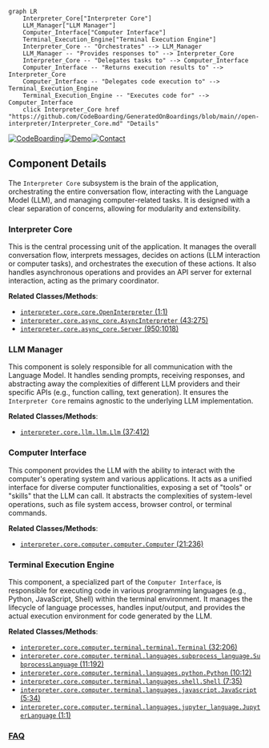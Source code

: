 ```mermaid
graph LR
    Interpreter_Core["Interpreter Core"]
    LLM_Manager["LLM Manager"]
    Computer_Interface["Computer Interface"]
    Terminal_Execution_Engine["Terminal Execution Engine"]
    Interpreter_Core -- "Orchestrates" --> LLM_Manager
    LLM_Manager -- "Provides responses to" --> Interpreter_Core
    Interpreter_Core -- "Delegates tasks to" --> Computer_Interface
    Computer_Interface -- "Returns execution results to" --> Interpreter_Core
    Computer_Interface -- "Delegates code execution to" --> Terminal_Execution_Engine
    Terminal_Execution_Engine -- "Executes code for" --> Computer_Interface
    click Interpreter_Core href "https://github.com/CodeBoarding/GeneratedOnBoardings/blob/main//open-interpreter/Interpreter_Core.md" "Details"
```
[![CodeBoarding](https://img.shields.io/badge/Generated%20by-CodeBoarding-9cf?style=flat-square)](https://github.com/CodeBoarding/CodeBoarding)[![Demo](https://img.shields.io/badge/Try%20our-Demo-blue?style=flat-square)](https://www.codeboarding.org/demo)[![Contact](https://img.shields.io/badge/Contact%20us%20-%20contact@codeboarding.org-lightgrey?style=flat-square)](mailto:contact@codeboarding.org)

## Component Details

The `Interpreter Core` subsystem is the brain of the application, orchestrating the entire conversation flow, interacting with the Language Model (LLM), and managing computer-related tasks. It is designed with a clear separation of concerns, allowing for modularity and extensibility.

### Interpreter Core
This is the central processing unit of the application. It manages the overall conversation flow, interprets messages, decides on actions (LLM interaction or computer tasks), and orchestrates the execution of these actions. It also handles asynchronous operations and provides an API server for external interaction, acting as the primary coordinator.


**Related Classes/Methods**:

- <a href="https://github.com/OpenInterpreter/open-interpreter/blob/master/interpreter/core/core.py#L1-L1" target="_blank" rel="noopener noreferrer">`interpreter.core.core.OpenInterpreter` (1:1)</a>
- <a href="https://github.com/OpenInterpreter/open-interpreter/blob/master/interpreter/core/async_core.py#L43-L275" target="_blank" rel="noopener noreferrer">`interpreter.core.async_core.AsyncInterpreter` (43:275)</a>
- <a href="https://github.com/OpenInterpreter/open-interpreter/blob/master/interpreter/core/async_core.py#L950-L1018" target="_blank" rel="noopener noreferrer">`interpreter.core.async_core.Server` (950:1018)</a>


### LLM Manager
This component is solely responsible for all communication with the Language Model. It handles sending prompts, receiving responses, and abstracting away the complexities of different LLM providers and their specific APIs (e.g., function calling, text generation). It ensures the `Interpreter Core` remains agnostic to the underlying LLM implementation.


**Related Classes/Methods**:

- <a href="https://github.com/OpenInterpreter/open-interpreter/blob/master/interpreter/core/llm/llm.py#L37-L412" target="_blank" rel="noopener noreferrer">`interpreter.core.llm.llm.Llm` (37:412)</a>


### Computer Interface
This component provides the LLM with the ability to interact with the computer's operating system and various applications. It acts as a unified interface for diverse computer functionalities, exposing a set of "tools" or "skills" that the LLM can call. It abstracts the complexities of system-level operations, such as file system access, browser control, or terminal commands.


**Related Classes/Methods**:

- <a href="https://github.com/OpenInterpreter/open-interpreter/blob/master/interpreter/core/computer/computer.py#L21-L236" target="_blank" rel="noopener noreferrer">`interpreter.core.computer.computer.Computer` (21:236)</a>


### Terminal Execution Engine
This component, a specialized part of the `Computer Interface`, is responsible for executing code in various programming languages (e.g., Python, JavaScript, Shell) within the terminal environment. It manages the lifecycle of language processes, handles input/output, and provides the actual execution environment for code generated by the LLM.


**Related Classes/Methods**:

- <a href="https://github.com/OpenInterpreter/open-interpreter/blob/master/interpreter/core/computer/terminal/terminal.py#L32-L206" target="_blank" rel="noopener noreferrer">`interpreter.core.computer.terminal.terminal.Terminal` (32:206)</a>
- <a href="https://github.com/OpenInterpreter/open-interpreter/blob/master/interpreter/core/computer/terminal/languages/subprocess_language.py#L11-L192" target="_blank" rel="noopener noreferrer">`interpreter.core.computer.terminal.languages.subprocess_language.SubprocessLanguage` (11:192)</a>
- <a href="https://github.com/OpenInterpreter/open-interpreter/blob/master/interpreter/core/computer/terminal/languages/python.py#L10-L12" target="_blank" rel="noopener noreferrer">`interpreter.core.computer.terminal.languages.python.Python` (10:12)</a>
- <a href="https://github.com/OpenInterpreter/open-interpreter/blob/master/interpreter/core/computer/terminal/languages/shell.py#L7-L35" target="_blank" rel="noopener noreferrer">`interpreter.core.computer.terminal.languages.shell.Shell` (7:35)</a>
- <a href="https://github.com/OpenInterpreter/open-interpreter/blob/master/interpreter/core/computer/terminal/languages/javascript.py#L5-L34" target="_blank" rel="noopener noreferrer">`interpreter.core.computer.terminal.languages.javascript.JavaScript` (5:34)</a>
- <a href="https://github.com/OpenInterpreter/open-interpreter/blob/master/interpreter/core/computer/terminal/languages/jupyter_language.py#L1-L1" target="_blank" rel="noopener noreferrer">`interpreter.core.computer.terminal.languages.jupyter_language.JupyterLanguage` (1:1)</a>




### [FAQ](https://github.com/CodeBoarding/GeneratedOnBoardings/tree/main?tab=readme-ov-file#faq)